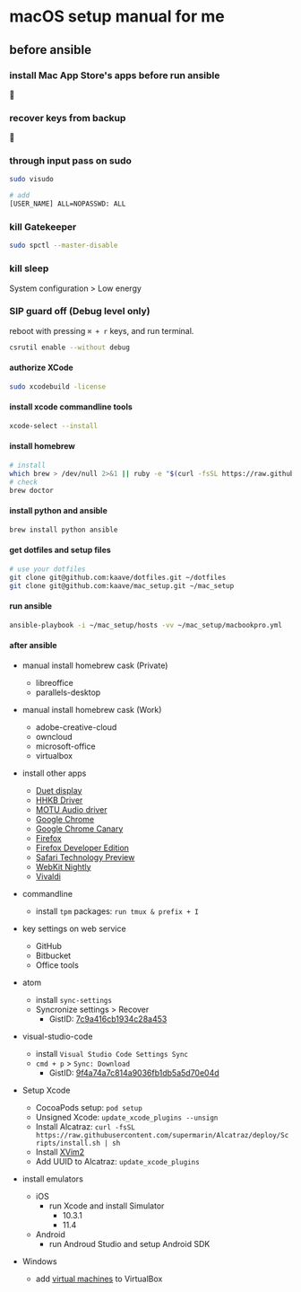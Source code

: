 # macOS setup manual for me

## before ansible

### install Mac App Store's apps before run ansible

🍎

### recover keys from backup

🔑

### through input pass on sudo

```bash
sudo visudo

# add
[USER_NAME] ALL=NOPASSWD: ALL
```

### kill Gatekeeper

```bash
sudo spctl --master-disable
```

### kill sleep

System configuration > Low energy

### SIP guard off (Debug level only)

reboot with pressing `⌘ + r` keys, and run terminal.

```bash
csrutil enable --without debug
```

#### authorize XCode

```bash
sudo xcodebuild -license
```

#### install xcode commandline tools

```bash
xcode-select --install
```

#### install homebrew

```bash
# install
which brew > /dev/null 2>&1 || ruby -e "$(curl -fsSL https://raw.githubusercontent.com/Homebrew/install/master/install)"
# check
brew doctor
```

#### install python and ansible

```bash
brew install python ansible
```

#### get dotfiles and setup files

```bash
# use your dotfiles
git clone git@github.com:kaave/dotfiles.git ~/dotfiles
git clone git@github.com:kaave/mac_setup.git ~/mac_setup
```

#### run ansible

```bash
ansible-playbook -i ~/mac_setup/hosts -vv ~/mac_setup/macbookpro.yml
```

#### after ansible

- manual install homebrew cask (Private)
    - libreoffice
    - parallels-desktop

- manual install homebrew cask (Work)
    - adobe-creative-cloud
    - owncloud
    - microsoft-office
    - virtualbox

- install other apps
    - [Duet display](http://www.duetdisplay.com/jp/)
    - [HHKB Driver](http://www.pfu.fujitsu.com/hhkeyboard/macdownload.html)
    - [MOTU Audio driver](http://motu.com/download)
    - [Google Chrome](https://www.google.co.jp/chrome/browser/desktop/)
    - [Google Chrome Canary](https://www.google.co.jp/chrome/browser/canary.html)
    - [Firefox](https://www.mozilla.org/ja/firefox/new/)
    - [Firefox Developer Edition](https://www.mozilla.org/ja/firefox/developer/)
    - [Safari Technology Preview](https://developer.apple.com/safari/technology-preview/)
    - [WebKit Nightly](https://webkit.org/downloads/)
    - [Vivaldi](https://vivaldi.com/download/?lang=ja_JP)

- commandline
    - install `tpm` packages: `run tmux & prefix + I`

- key settings on web service
    - GitHub
    - Bitbucket
    - Office tools

- atom
    - install `sync-settings`
    - Syncronize settings > Recover
        - GistID: [7c9a416cb1934c28a453](https://gist.github.com/kaave/7c9a416cb1934c28a453)

- visual-studio-code
    - install `Visual Studio Code Settings Sync`
    - `cmd + p` > `Sync: Download`
        - GistID: [9f4a74a7c814a9036fb1db5a5d70e04d](https://gist.github.com/kaave/9f4a74a7c814a9036fb1db5a5d70e04d)

- Setup Xcode
    - CocoaPods setup: `pod setup`
    - Unsigned Xcode: `update_xcode_plugins --unsign`
    - Install Alcatraz: `curl -fsSL https://raw.githubusercontent.com/supermarin/Alcatraz/deploy/Scripts/install.sh | sh`
    - Install [XVim2](https://github.com/XVimProject/XVim2)
    - Add UUID to Alcatraz: `update_xcode_plugins`

- install emulators
    - iOS
        - run Xcode and install Simulator
            - 10.3.1
            - 11.4
    - Android
        - run Androud Studio and setup Android SDK

- Windows
    - add [virtual machines](https://developer.microsoft.com/en-us/microsoft-edge/tools/vms/) to VirtualBox
